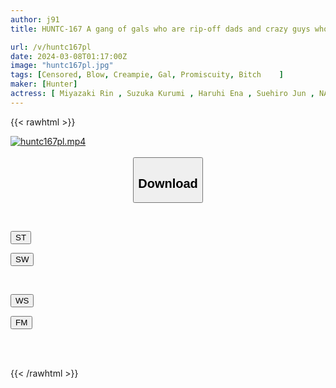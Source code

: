 ```yaml
---
author: j91
title: HUNTC-167 A gang of gals who are rip-off dads and crazy guys who want to do it for free vs. a gang of gals who rip off money from their dads by saying, "Old men are cheap, aren't they?" the…

url: /v/huntc167pl
date: 2024-03-08T01:17:00Z
image: "huntc167pl.jpg"
tags: [Censored, Blow, Creampie, Gal, Promiscuity, Bitch	]
maker: [Hunter]
actress: [ Miyazaki Rin , Suzuka Kurumi , Haruhi Ena , Suehiro Jun , NATSUKA,  Ninomiya Momo ]
---
```



{{< rawhtml >}}

<div class="video" data-videoid="Mrx1kAvAd2fmbM3">
    <a href="javascript:;">
        <img src="/v/huntc167pl/huntc167pl.jpg" width="WIDTH" height="HEIGHT" alt="huntc167pl.mp4" loading="lazy">
    </a>
</div>

<script type="text/javascript" src="https://j91.asia/asset/on-demand-st.js"></script>

<br>
  <link rel="stylesheet" href="https://j91.asia/asset/bs5.css">
  
  <center>
  <button class="btn btn-primary" type="button" data-bs-toggle="collapse" data-bs-target=".multi-collapse" aria-expanded="false" aria-controls="multiCollapseExample1 multiCollapseExample2"><h2>Download</h2></button></center>
</p>
<div class="row">
  <div class="col">
    <div class="collapse multi-collapse" id="multiCollapseExample1">
      <div class="card card-body">
	      	      <br>
<div class="buttons">  
<p><a href="https://streamtape.to/v/Mrx1kAvAd2fmbM3" target="_blank"><button class="btn-hover color-3"><i class="fa fa-download"></i> ST</button></a></p>
<p><a href="https://cdnwish.com/om2bhp88oy68" target="_blank"><button class="btn-hover color-2"><i class="fa fa-download"></i> SW</button></a></p></div>
    </div>
  </div>
</div>
  <div class="col">
    <div class="collapse multi-collapse" id="multiCollapseExample2">
      <div class="card card-body">
	      <br>
<div class="buttons">
<p><a href="https://wolfstream.tv/s6jcg6u6iayx"><button class="btn-hover color-9"><i class="fa fa-download"></i> WS</button></a></p>
<p><a href="https://filemoon.sx/d/evgvq8nncdkv"><button class="btn-hover color-8"><i class="fa fa-download"></i> FM</button></a></p></div>
<br><br>
      </div>
    </div>
  </div>
</div>

{{< /rawhtml >}}